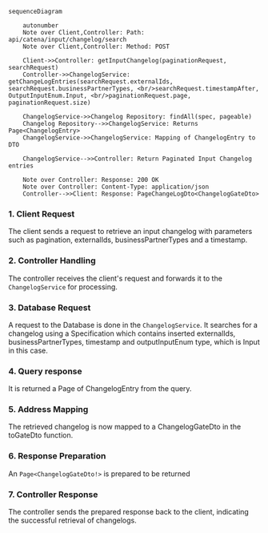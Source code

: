 ````mermaid
sequenceDiagram

    autonumber
    Note over Client,Controller: Path: api/catena/input/changelog/search
    Note over Client,Controller: Method: POST

    Client->>Controller: getInputChangelog(paginationRequest, searchRequest)
    Controller->>ChangelogService: getChangeLogEntries(searchRequest.externalIds, searchRequest.businessPartnerTypes, <br/>searchRequest.timestampAfter, OutputInputEnum.Input, <br/>paginationRequest.page, paginationRequest.size)

    ChangelogService->>Changelog Repository: findAll(spec, pageable)
    Changelog Repository-->>ChangelogService: Returns Page<ChangelogEntry>
    ChangelogService->>ChangelogService: Mapping of ChangelogEntry to DTO

    ChangelogService-->>Controller: Return Paginated Input Changelog entries

    Note over Controller: Response: 200 OK 
    Note over Controller: Content-Type: application/json
    Controller-->>Client: Response: PageChangeLogDto<ChangelogGateDto>

````

### 1. Client Request

The client sends a request to retrieve an input changelog with parameters such as pagination, externalIds, businessPartnerTypes and a timestamp.

### 2. Controller Handling

The controller receives the client's request and forwards it to the `ChangelogService` for processing.

### 3. Database Request

A request to the Database is done in the `ChangelogService`. It searches for a changelog using a Specification which contains inserted externalIds,
businessPartnerTypes, timestamp and outputInputEnum type, which is Input in this case.

### 4. Query response

It is returned a Page of ChangelogEntry from the query.

### 5. Address Mapping

The retrieved changelog is now mapped to a ChangelogGateDto in the toGateDto function.

### 6. Response Preparation

An `Page<ChangelogGateDto!>` is prepared to be returned

### 7. Controller Response

The controller sends the prepared response back to the client, indicating the successful retrieval of changelogs.